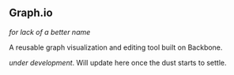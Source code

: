 ## Graph.io

*for lack of a better name*

A reusable graph visualization and editing tool built on Backbone.

*under development*.  Will update here once the dust starts to settle.
